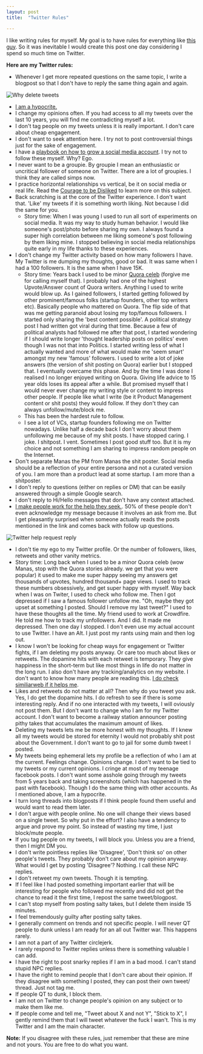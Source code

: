 ```yaml
---
layout: post
title:  "Twitter Rules"

---
```


I like writing rules for myself. My goal is to have rules for everything like [this guy](https://github.com/nikitavoloboev/knowledge/blob/master/focusing/rules.md). So it was inevitable I would create this post one day considering I spend so much time on Twitter.

**Here are my Twitter rules:**

- Whenever I get more repeated questions on the same topic, I write a blogpost so that I don't have to reply the same thing again and again.

![Why delete tweets](/assets/img/why_delete.png)

- [I am a hypocrite.](https://manassaloi.com/2021/11/14/hypocrite.html)
- I change my opinions often. If you had access to all my tweets over the last 10 years, you will find me contradicting myself a lot.
- I don't tag people on my tweets unless it is really important. I don't care about cheap engagement.
- I don't want to seek attention here. I try not to post controversial things just for the sake of engagement.
- I have a [playbook on how to grow a social media account](https://manassaloi.com/2021/03/17/social-media-playbook.html). I try not to follow these myself. Why? Ego.
- I never want to be a groupie. By groupie I mean an enthusiastic or uncritical follower of someone on Twitter. There are a lot of groupies. I think they are called simps now.
- I practice horizontal relationships vs vertical, be it on social media or real life. Read the [Courage to be Disliked](https://www.goodreads.com/book/show/43306206-the-courage-to-be-disliked) to learn more on this subject.
- Back scratching is at the core of the Twitter experience. I don't want that. 'Like' my tweets if it is something worth liking. Not because I did the same for you.
  - Story time: When I was young I used to run all sort of experiments on social media. It was my way to study human behavior. I would like someone's post/photo before sharing my own. I always found a super high correlation between me liking someone's post following by them liking mine. I stopped believing in social media relationships quite early in my life thanks to these experiences. 
- I don't change my Twitter activity based on how many followers I have. My Twitter is me dumping my thoughts, good or bad. It was same when I had a 100 followers. It is the same when I have 15K.
  - Story time: Years back I used to be minor [Quora celeb](https://www.quora.com/search?q=manas+saloi) (forgive me for calling myself that). I probably had one of the highest Upvote/Answer count of Quora writers. Anything I used to write would blow up. As I gained followers, I started getting followed by other prominent/famous folks (startup founders, other top writers etc). Basically people who mattered on Quora. The flip side of that was me getting paranoid about losing my top/famous followers. I started only sharing the 'best content possible'. A political strategy post I had written got viral during that time. Because a few of political analysts had followed me after that post, I started wondering if I should write longer 'thought leadership posts on politics' even though I was not that into Politics. I started writing less of what I actually wanted and more of what would make me 'seem smart' amongst my new 'famous' followers. I used to write a lot of joke answers (the version of shit posting on Quora) earlier but I stopped that. I eventually overcame this phase. And by the time I was done I realised I no longer enjoyed writing on Quora. Giving life advice to 15 year olds loses its appeal after a while. But promised myself that I would never ever change my writing style or content to impress other people. If people like what I write (be it Product Management content or shit posts) they would follow. If they don't they can always unfollow/mute/block me.
  - This has been the hardest rule to follow.
  - I see a lot of VCs, startup founders following me on Twitter nowadays. Unlike half a decade back I don't worry about them  unfollowing me because of my shit posts. I have stopped caring. I joke. I shitpost. I vent. Sometimes I post good stuff too. But it is my choice and not something I am sharing to impress random people on the Internet.
- Don't separate Manas the PM from Manas the shit poster. Social media should be a reflection of your entire persona and not a curated version of you. I am more than a product lead at some startup. I am more than a shitposter.
- I don't reply to questions (either on replies or DM) that can be easily answered through a simple Google search.
- I don't reply to Hi/Hello messages that don't have any context attached.
- [I make people work for the help they seek.](https://feld.com/archives/2014/12/identify-leaders-giving-people-assignments.html). 50% of these people don't even acknowledge my message because it involves an ask from me. But I get pleasantly surprised when someone actually reads the posts mentioned in the link and comes back with follow up questions.

![Twitter help request reply](/assets/img/twitter_help.png)

- I don't tie my ego to my Twitter profile. Or the number of followers, likes, retweets and other vanity metrics.
 - Story time: Long back when I used to be a minor Quora celeb (wow Manas, stop with the Quora stories already. we get that you were popular) it used to make me super happy seeing my answers get thousands of upvotes, hundred thousand+ page views. I used to track these numbers obsessively, and get super happy with myself. Way back when I was on Twiter, I used to check who follow me. Then I got depressed if I saw a famous follower unfollow me. "Oh, maybe they got upset at something I posted. Should I remove my last tweet?" I used to have these thoughts all the time. My friend used to work at Crowdfire. He told me how to track my unfollowers. And I did. It made me depressed. Then one day I stopped. I don't even use my actual account to use Twitter. I have an Alt. I just post my rants using main and then log out.
 - I know I won't be looking for cheap ways for engagement or Twitter fights, if I am deleting my posts anyway. Or care too much about likes or retweets. The dopamine hits with each retweet is temporary. They give happiness in the short-term but like most things in life do not matter in the long run. I also don't have any tracking/analytics on my website. I don't want to know how many people are reading this. [I do check similiarweb if it helps me](https://manassaloi.com/2021/11/14/hypocrite.html).
 - Likes and retweets do not matter at all? Then why do you tweet you ask. Yes, I do get the dopamine hits. I do refresh to see if there is some interesting reply. And if no one interacted with my tweets, I will oviously not post them. But I don't want to change who I am for my Twitter account. I don't want to become a railway station announcer posting pithy takes that accumulates the maximum amount of likes.
 - Deleting my tweets lets me be more honest with my thoughts. If I knew all my tweets would be stored for eternity I would not probably shit post about the Government. I don't want to go to jail for some dumb tweet I posted.
 - My tweets being ephemeral lets my profile be a reflection of who I am at the current. Feelings change. Opinions change. I don't want to be tied to my tweets or my current opinions. I cringe at most of my teenage facebook posts. I don't want some asshole going through my tweets from 5 years back and taking screenshots (which has happened in the past with facebook). Though I do the same thing with other accounts. As I mentioned above, I am a hypocrite.
- I turn long threads into blogposts if I think people found them useful and would want to read them later.
- I don't argue with people online. No one will change their views based on a single tweet. So why put in the effort? I also have a tendency to argue and prove my point. So instead of wasting my time, I just block/mute people.
- If you tag people on my tweets, I will block you. Unless you are a friend, then I might DM you.
- I don't write pointless replies like 'Disagree', 'Don't think so' on other people's tweets. They probably don't care about my opinion anyway. What would I get by posting 'Disagree'? Nothing. I call these NPC replies.
- I don't retweet my own tweets. Though it is tempting.
- If I feel like I had posted something important earlier that will be interesting for people who followed me recently and did not get the chance to read it the first time, I repost the same tweet/blogpost.
- I can't stop myself from posting salty takes, but I delete them inside 15 minutes.
- I feel tremendously guilty after posting salty takes.
- I generally comment on trends and not specific people. I will never QT people to dunk unless I am ready for an all out Twitter war. This happens rarely.
- I am not a part of any Twitter circlejerk.
- I rarely respond to Twitter replies unless there is something valuable I can add.
- I have the right to post snarky replies if I am in a bad mood. I can't stand stupid NPC replies.
- I have the right to remind people that I don't care about their opinion. If they disagree with something I posted, they can post their own tweet/ thread. Just not tag me.
- If people QT to dunk, I block them.
- I am not on Twitter to change people's opinion on any subject or to make them like me.
- If people come and tell me, "Tweet about X and not Y", "Stick to X", I gently remind them that I will tweet whatever the fuck I wan't. This is my Twitter and I am the main character.

**Note:** If you disagree with these rules, just remember that these are mine and not yours. You are free to do what you want.
